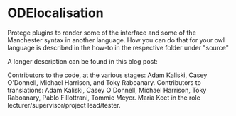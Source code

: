 # ODElocalisation

Protege plugins to render some of the interface and some of the Manchester syntax in another language. How you can do that for your owl language is described in the how-to in the respective folder under "source"

A longer description can be found in this blog post:

Contributors to the code, at the various stages: Adam Kaliski, Casey O'Donnell, Michael Harrison, and Toky Raboanary. 
Contributors to translations: Adam Kaliski, Casey O'Donnell, Michael Harrison, Toky Raboanary, Pablo Fillottrani, Tommie Meyer. 
Maria Keet in the role lecturer/supervisor/project lead/tester.
